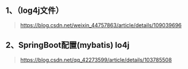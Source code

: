 ## 1、（log4j文件）

> https://blog.csdn.net/weixin_44757863/article/details/109039696







## 2、SpringBoot配置(mybatis) lo4j

> https://blog.csdn.net/qq_42273599/article/details/103785508